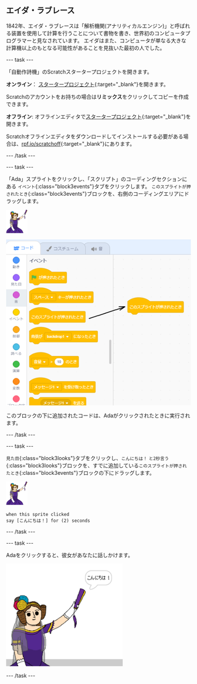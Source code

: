 ## エイダ・ラブレース

1842年、エイダ・ラブレースは「解析機関(アナリティカルエンジン)」と呼ばれる装置を使用して計算を行うことについて書物を書き、世界初のコンピュータプログラマーと見なされています。 エイダはまた、コンピュータが単なる大きな計算機以上のもとなる可能性があることを見抜いた最初の人でした。

--- task ---

「自動作詩機」のScratchスタータープロジェクトを開きます。

**オンライン**： [スタータープロジェクト](https://scratch.mit.edu/projects/382846696){:target="_blank"}を開きます。

Scratchのアカウントをお持ちの場合は**リミックス**をクリックしてコピーを作成できます。

**オフライン**: オフラインエディタで[スタータープロジェクト](http://rpf.io/p/ja-JP/beat-the-goalie-go){:target="_blank"}を開きます。

Scratchオフラインエディタをダウンロードしてインストールする必要がある場合は、[rpf.io/scratchoff](http://rpf.io/scratchoff){:target="_blank"}にあります。

--- /task ---

--- task ---

「Ada」スプライトをクリックし、「スクリプト」のコーディングセクションにある `イベント`{:class="block3events"}タブをクリックします。 `このスプライトが押されたとき`{:class="block3events"}ブロックを、右側のコーディングエリアにドラッグします。

![ada スプライト](images/ada-sprite.png)

![「このスプライト押されたとき」ブロックをドラッグ中](images/poetry-click.png)

このブロックの下に追加されたコードは、Adaがクリックされたときに実行されます。

--- /task ---

--- task ---

`見た目`{:class="block3looks"}タブをクリックし、`こんにちは！` `と2秒言う`{:class="block3looks"}ブロックを、すでに追加している`このスプライトが押されたとき`{:class="block3events"}ブロックの下にドラッグします。

![ada スプライト](images/ada-sprite.png)

```blocks3
when this sprite clicked
say [こんにちは！] for (2) seconds
```

--- /task ---

--- task ---

Adaをクリックすると、彼女があなたに話しかけます。

![スクリーンショット](images/poetry-say-test.png)

--- /task ---